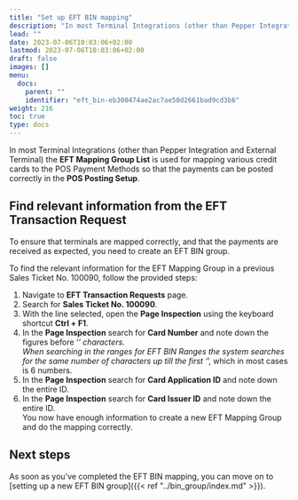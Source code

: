 ```yaml
---
title: "Set up EFT BIN mapping"
description: "In most Terminal Integrations (other than Pepper Integration and External Terminal) the EFT Mapping Group List is used for mapping various credit cards to the POS Payment Methods so that the payments can be posted correctly in the POS Posting Setup."
lead: ""
date: 2023-07-06T10:03:06+02:00
lastmod: 2023-07-06T10:03:06+02:00
draft: false
images: []
menu:
  docs:
    parent: ""
    identifier: "eft_bin-eb300474ae2ac7ae58d2661bad9cd3b6"
weight: 216
toc: true
type: docs
---
```


In most Terminal Integrations (other than Pepper Integration and External Terminal) the **EFT Mapping Group List** is used for mapping various credit cards to the POS Payment Methods so that the payments can be posted correctly in the **POS Posting Setup**.

## Find relevant information from the EFT Transaction Request

To ensure that terminals are mapped correctly, and that the payments are received as expected, you need to create an EFT BIN group. 

To find the relevant information for the EFT Mapping Group in a previous Sales Ticket No. 100090, follow the provided steps: 

1.	Navigate to **EFT Transaction Requests** page.
2.	Search for **Sales Ticket No. 100090**.
3.	With the line selected, open the **Page Inspection** using the keyboard shortcut **Ctrl + F1**.
4.	In the **Page Inspection** search for **Card Number** and note down the figures before ‘*’ characters.      
    When searching in the ranges for EFT BIN Ranges the system searches for the same number of characters up till the first ‘*’, which in most cases is 6 numbers.
5.	In the **Page Inspection** search for **Card Application ID** and note down the entire ID.
6.	In the **Page Inspection** search for **Card Issuer ID** and note down the entire ID.     
    You now have enough information to create a new EFT Mapping Group and do the mapping correctly.

## Next steps

As soon as you've completed the EFT BIN mapping, you can move on to [setting up a new EFT BIN group]({{< ref "../bin_group/index.md" >}}).
